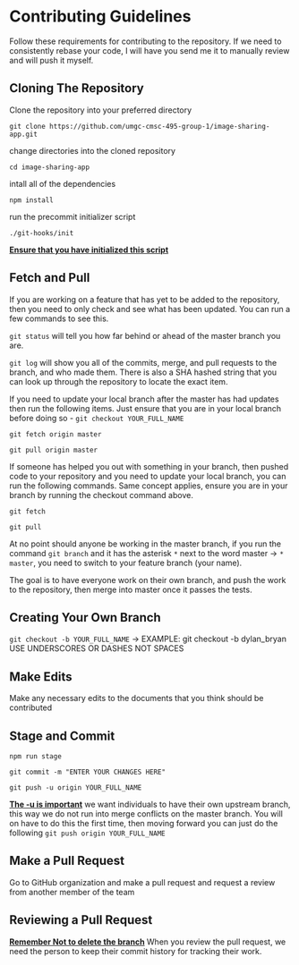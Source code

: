 # Contributing Guidelines

Follow these requirements for contributing to the repository. If we need to consistently rebase your code, I will have you send me it to manually review and will push it myself.

## Cloning The Repository

Clone the repository into your preferred directory

`git clone https://github.com/umgc-cmsc-495-group-1/image-sharing-app.git`

change directories into the cloned repository

`cd image-sharing-app`

intall all of the dependencies

`npm install`

run the precommit initializer script

`./git-hooks/init`

<b><u>Ensure that you have initialized this script</u></b>

## Fetch and Pull

If you are working on a feature that has yet to be added to the repository, then you need to only check and see what has been updated. You can run a few commands to see this.

`git status` will tell you how far behind or ahead of the master branch you are.

`git log` will show you all of the commits, merge, and pull requests to the branch, and who made them. There is also a SHA hashed string that you can look up through the repository to locate the exact item.

If you need to update your local branch after the master has had updates then run the following items. Just ensure that you are in your local branch before doing so - `git checkout YOUR_FULL_NAME`

`git fetch origin master`

`git pull origin master`

If someone has helped you out with something in your branch, then pushed code to your repository and you need to update your local branch, you can run the following commands. Same concept applies, ensure you are in your branch by running the checkout command above.

`git fetch`

`git pull`

At no point should anyone be working in the master branch, if you run the command `git branch` and it has the asterisk `*` next to the word master -> `* master`, you need to switch to your feature branch (your name).

The goal is to have everyone work on their own branch, and push the work to the repository, then merge into master once it passes the tests.

## Creating Your Own Branch

`git checkout -b YOUR_FULL_NAME` -> EXAMPLE: git checkout -b dylan_bryan USE UNDERSCORES OR DASHES NOT SPACES

## Make Edits

Make any necessary edits to the documents that you think should be contributed

## Stage and Commit

`npm run stage`

`git commit -m "ENTER YOUR CHANGES HERE"`

`git push -u origin YOUR_FULL_NAME`

<b><u>The -u is important</u></b> we want individuals to have their own upstream branch,
this way we do not run into merge conflicts on the master branch. You will on have to do this the first time, then moving forward you can just do the following `git push origin YOUR_FULL_NAME`

## Make a Pull Request

Go to GitHub organization and make a pull request and request a review from another member of the team

## Reviewing a Pull Request

<b><u>Remember Not to delete the branch</u></b> When you review the pull request, we need the person to keep their
commit history for tracking their work.

